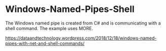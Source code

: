 # Windows-Named-Pipes-Shell
The Windows named pipe is created from C# and is communicating with a shell command. The example uses MORE.

https://dataandtechnology.wordpress.com/2018/12/18/windows-named-pipes-with-net-and-shell-commands/

